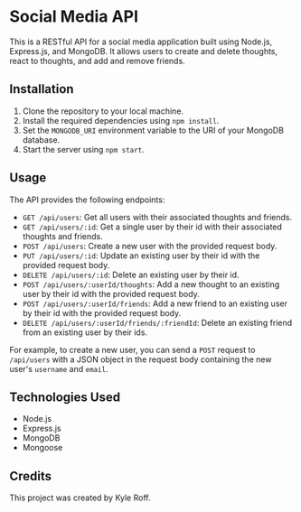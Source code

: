# Social Media API

This is a RESTful API for a social media application built using Node.js, Express.js, and MongoDB. It allows users to create and delete thoughts, react to thoughts, and add and remove friends.

## Installation

1. Clone the repository to your local machine.
2. Install the required dependencies using `npm install`.
3. Set the `MONGODB_URI` environment variable to the URI of your MongoDB database.
4. Start the server using `npm start`.

## Usage

The API provides the following endpoints:

- `GET /api/users`: Get all users with their associated thoughts and friends.
- `GET /api/users/:id`: Get a single user by their id with their associated thoughts and friends.
- `POST /api/users`: Create a new user with the provided request body.
- `PUT /api/users/:id`: Update an existing user by their id with the provided request body.
- `DELETE /api/users/:id`: Delete an existing user by their id.
- `POST /api/users/:userId/thoughts`: Add a new thought to an existing user by their id with the provided request body.
- `POST /api/users/:userId/friends`: Add a new friend to an existing user by their id with the provided request body.
- `DELETE /api/users/:userId/friends/:friendId`: Delete an existing friend from an existing user by their ids.

For example, to create a new user, you can send a `POST` request to `/api/users` with a JSON object in the request body containing the new user's `username` and `email`. 

## Technologies Used

- Node.js
- Express.js
- MongoDB
- Mongoose

## Credits

This project was created by Kyle Roff.
